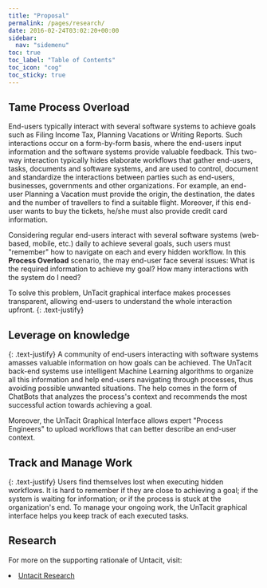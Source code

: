 ```yaml
---
title: "Proposal"
permalink: /pages/research/
date: 2016-02-24T03:02:20+00:00
sidebar:
  nav: "sidemenu"
toc: true
toc_label: "Table of Contents"
toc_icon: "cog"
toc_sticky: true
---
```


## Tame Process Overload

End-users typically interact with several software systems to achieve goals such as Filing Income Tax, Planning Vacations or Writing Reports. Such interactions occur on a form-by-form basis, where the end-users input information and the software systems provide valuable feedback. This two-way interaction typically hides elaborate workflows that gather end-users, tasks, documents and software systems, and are used to control, document and standardize the interactions between parties such as end-users, businesses, governments and other organizations. For example, an end-user Planning a Vacation must provide the origin, the destination, the dates and the number of travellers to find a suitable flight. Moreover, if this end-user wants to buy the tickets, he/she must also provide credit card information. 

Considering regular end-users interact with several software systems (web-based, mobile, etc.) daily to achieve several goals, such users must "remember" how to navigate on each and every hidden workflow. In this <b>Process Overload</b> scenario, the may end-user face several issues: What is the required information to achieve my goal? How many interactions with the system do I need? 

To solve this problem, UnTacit graphical interface makes processes transparent, allowing end-users to understand the whole interaction upfront. {: .text-justify}

## Leverage on knowledge
{: .text-justify}
A community of end-users interacting with software systems amasses valuable information on how goals can be achieved. The UnTacit back-end systems use intelligent Machine Learning algorithms to organize all this information and help end-users navigating through processes, thus avoiding possible unwanted situations. The help comes in the form of ChatBots that analyzes the process's context and recommends the most successful action towards achieving a goal. 

Moreover, the UnTacit Graphical Interface allows expert "Process Engineers" to upload workflows that can better describe an end-user context.

## Track and Manage Work
{: .text-justify}
Users find themselves lost when executing hidden workflows. It is hard to remember if they are close to achieving a goal; if the system is waiting for information; or if the process is stuck at the organization's end. To manage your ongoing work, the UnTacit graphical interface helps you keep track of each executed tasks.

## Research

For more on the supporting rationale of Untacit, visit: 

  <li>
    <a href="https://toacy.github.io/kip-pages/" itemprop="kip-pages" rel="kip-pages1">
      <i class="fas fa-fw" aria-hidden="true"></i> Untacit Research 
    </a>
  </li>